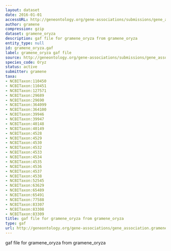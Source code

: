 ```yaml
---
layout: dataset
date: 2016-01-01
accessURL: http://geneontology.org/gene-associations/submissions/gene_association.gramene_oryza.gz
author: gramene
compression: gzip
dataset: gramene_oryza
description: gaf file for gramene_oryza from gramene_oryza
entity_type: null
id: gramene_oryza.gaf
label: gramene_oryza gaf file
source: http://geneontology.org/gene-associations/submissions/gene_association.gramene_oryza.gz
species_code: Oryz
status: active
submitter: gramene
taxa:
- NCBITaxon:110450
- NCBITaxon:110451
- NCBITaxon:127571
- NCBITaxon:29689
- NCBITaxon:29690
- NCBITaxon:364099
- NCBITaxon:364100
- NCBITaxon:39946
- NCBITaxon:39947
- NCBITaxon:40148
- NCBITaxon:40149
- NCBITaxon:4528
- NCBITaxon:4529
- NCBITaxon:4530
- NCBITaxon:4532
- NCBITaxon:4533
- NCBITaxon:4534
- NCBITaxon:4535
- NCBITaxon:4536
- NCBITaxon:4537
- NCBITaxon:4538
- NCBITaxon:52545
- NCBITaxon:63629
- NCBITaxon:65489
- NCBITaxon:65491
- NCBITaxon:77588
- NCBITaxon:83307
- NCBITaxon:83308
- NCBITaxon:83309
title: gaf file for gramene_oryza from gramene_oryza
type: gaf
url: http://geneontology.org/gene-associations/gene_association.gramene_oryza.gz
---
```


gaf file for gramene_oryza from gramene_oryza